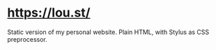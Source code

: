 # https://lou.st/
Static version of my personal website. Plain HTML, with Stylus as CSS preprocessor.
